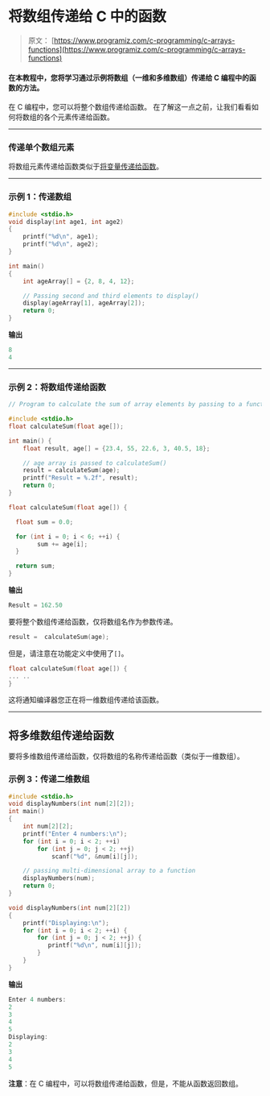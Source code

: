 # 将数组传递给 C 中的函数

> 原文： [https://www.programiz.com/c-programming/c-arrays-functions](https://www.programiz.com/c-programming/c-arrays-functions)

#### 在本教程中，您将学习通过示例将数组（一维和多维数组）传递给 C 编程中的函数的方法。

在 C 编程中，您可以将整个数组传递给函数。 在了解这一点之前，让我们看看如何将数组的各个元素传递给函数。

* * *

### 传递单个数组元素

将数组元素传递给函数类似于[将变量传递给函数](/c-programming/c-user-defined-functions "C Functions")。

* * *

### 示例 1：传递数组

```c
#include <stdio.h>
void display(int age1, int age2)
{
    printf("%d\n", age1);
    printf("%d\n", age2);
}

int main()
{
    int ageArray[] = {2, 8, 4, 12};

    // Passing second and third elements to display()
    display(ageArray[1], ageArray[2]); 
    return 0;
} 
```

**输出**

```c
8
4

```

* * *

### 示例 2：将数组传递给函数

```c
// Program to calculate the sum of array elements by passing to a function 

#include <stdio.h>
float calculateSum(float age[]);

int main() {
    float result, age[] = {23.4, 55, 22.6, 3, 40.5, 18};

    // age array is passed to calculateSum()
    result = calculateSum(age); 
    printf("Result = %.2f", result);
    return 0;
}

float calculateSum(float age[]) {

  float sum = 0.0;

  for (int i = 0; i < 6; ++i) {
		sum += age[i];
  }

  return sum;
}
```

**输出**

```c
Result = 162.50
```

要将整个数组传递给函数，仅将数组名作为参数传递。

```c
result =  calculateSum(age);
```

但是，请注意在功能定义中使用了`[]`。

```c
float calculateSum(float age[]) {
... ..
}
```

这将通知编译器您正在将一维数组传递给该函数。

* * *

## 将多维数组传递给函数

要将多维数组传递给函数，仅将数组的名称传递给函数（类似于一维数组）。

### 示例 3：传递二维数组

```c
#include <stdio.h>
void displayNumbers(int num[2][2]);
int main()
{
    int num[2][2];
    printf("Enter 4 numbers:\n");
    for (int i = 0; i < 2; ++i)
        for (int j = 0; j < 2; ++j)
            scanf("%d", &num[i][j]);

    // passing multi-dimensional array to a function
    displayNumbers(num);
    return 0;
}

void displayNumbers(int num[2][2])
{
    printf("Displaying:\n");
    for (int i = 0; i < 2; ++i) {
        for (int j = 0; j < 2; ++j) {
           printf("%d\n", num[i][j]);
        }
    }
}
```

**输出**

```c
Enter 4 numbers:
2
3
4
5
Displaying:
2
3
4
5

```

**注意**：在 C 编程中，可以将数组传递给函数，但是，不能从函数返回数组。